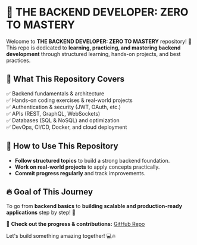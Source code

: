 # 📂 THE BACKEND DEVELOPER: ZERO TO MASTERY

Welcome to **THE BACKEND DEVELOPER: ZERO TO MASTERY** repository! 🚀
This repo is dedicated to **learning, practicing, and mastering backend development** through structured learning, hands-on projects, and best practices.

## 🎯 What This Repository Covers
✅ Backend fundamentals & architecture  
✅ Hands-on coding exercises & real-world projects  
✅ Authentication & security (JWT, OAuth, etc.)  
✅ APIs (REST, GraphQL, WebSockets)  
✅ Databases (SQL & NoSQL) and optimization  
✅ DevOps, CI/CD, Docker, and cloud deployment  

## 📌 How to Use This Repository
- **Follow structured topics** to build a strong backend foundation.  
- **Work on real-world projects** to apply concepts practically.  
- **Commit progress regularly** and track improvements.  

## 🔥 Goal of This Journey
To go from **backend basics** to **building scalable and production-ready applications** step by step! 🚀

🔗 **Check out the progress & contributions:** [GitHub Repo](https://github.com/Therajat14/THE-BACKEND-DEVELOPER-ZERO-TO-MASTERY--therajat14.git)

Let's build something amazing together! 💻🔥
